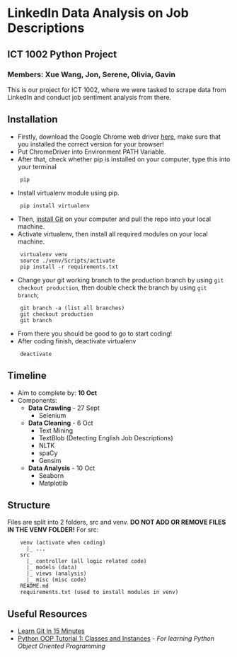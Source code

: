 # LinkedIn Data Analysis on Job Descriptions

## ICT 1002 Python Project

### Members: Xue Wang, Jon, Serene, Olivia, Gavin

This is our project for ICT 1002, where we were tasked to scrape data from LinkedIn and conduct job sentiment analysis from there.

## Installation

- Firstly, download the Google Chrome web driver [here](https://chromedriver.chromium.org/downloads), make sure that you installed the correct version for your browser!
- Put ChromeDriver into Environment PATH Variable.
- After that, check whether pip is installed on your computer, type this into your terminal

```
    pip
```

- Install virtualenv module using pip.

```
    pip install virtualenv
```

- Then, [install Git](https://git-scm.com/download/win) on your computer and pull the repo into your local machine.
- Activate virtualenv, then install all required modules on your local machine.

```
    virtualenv venv
    source ./venv/Scripts/activate
    pip install -r requirements.txt
```

- Change your git working branch to the production branch by using `git checkout production`, then double check the branch by using `git branch`;

```
    git branch -a (list all branches)
    git checkout production
    git branch
```

- From there you should be good to go to start coding!
- After coding finish, deactivate virtualenv

```
    deactivate
```

## Timeline

- Aim to complete by: **10 Oct**
- Components:
  - **Data Crawling** - 27 Sept
    - Selenium
  - **Data Cleaning** - 6 Oct
    - Text Mining
    - TextBlob (Detecting English Job Descriptions)
    - NLTK
    - spaCy
    - Gensim
  - **Data Analysis** - 10 Oct
    - Seaborn
    - Matplotlib

## Structure

Files are split into 2 folders, src and venv. **DO NOT ADD OR REMOVE FILES IN THE VENV FOLDER!**
For src:

```
    venv (activate when coding)
      |_ ...
    src
      |_ controller (all logic related code)
      |_ models (data)
      |_ views (analysis)
      |_ misc (misc code)
    README.md
    requirements.txt (used to install modules in venv)
```

## Useful Resources

- [Learn Git In 15 Minutes](https://www.youtube.com/watch?v=USjZcfj8yxE&ab_channel=ColtSteele)
- [Python OOP Tutorial 1: Classes and Instances](https://www.youtube.com/watch?v=ZDa-Z5JzLYM&t=5s&ab_channel=CoreySchafer) _- For learning Python Object Oriented Programming_
